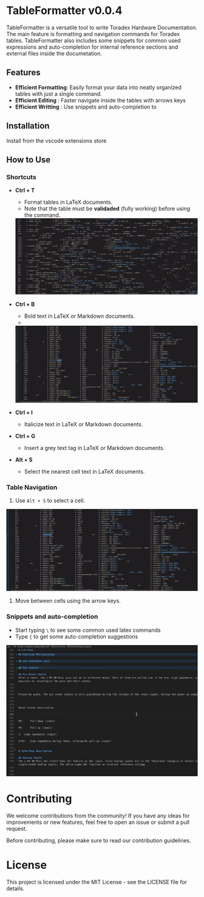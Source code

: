 # TableFormatter v0.0.4

TableFormatter is a versatile tool to write Toradex Hardware Documentation. 
The main feature is formatting and navigation commands for Toradex tables. 
TableFormatter also includes some snippets for common used expressions and auto-completion for internal reference sections and external files inside the documetation.

## Features

- **Efficient Formatting**: Easily format your data into neatly organized tables with just a single command.
- **Efficient Editing**   : Faster navigate inside the tables with arrows keys
- **Efficient Writting**  : Use snippets and auto-completion to 

## Installation

Install from the vscode extensions store

## How to Use

### Shortcuts
- **Ctrl + T**
  - Format tables in LaTeX documents.
  - Note that the table must be **validaded** (fully working) before using the command.

  <img src="./assets/ctrl+t.gif" alt="Ctrl + T funcionality">

- **Ctrl + B**
  - Bold text in LaTeX or Markdown documents.
  - 
  <img src="./assets/ctrl+big.gif" alt="Ctrl + B, Ctrl + I, Ctrl + G">

- **Ctrl + I**
  - Italicize text in LaTeX or Markdown documents.

- **Ctrl + G**
  - Insert a grey text tag in LaTeX or Markdown documents.

- **Alt + S**
  - Select the nearest cell text in LaTeX documents.

### Table Navigation
1. Use ```Alt + S``` to select a cell.

  <img src="./assets/arrow.gif" alt="navigate with arrows">


1. Move between cells using the arrow keys.

### Snippets and auto-completion
- Start typing ```\``` to see some common used latex commands
- Type ```{``` to get some auto-completion suggestions

<img src="./assets/snippets.gif" alt="snippets and auto-completion">


# Contributing
We welcome contributions from the community! If you have any ideas for improvements or new features, feel free to open an issue or submit a pull request.

Before contributing, please make sure to read our contribution guidelines.

# License
This project is licensed under the MIT License - see the LICENSE file for details.